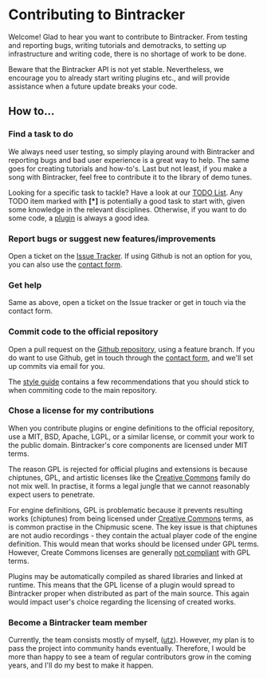 # Contributing to Bintracker

Welcome! Glad to hear you want to contribute to Bintracker. From testing and reporting bugs, writing tutorials and demotracks, to setting up infrastructure and writing code, there is no shortage of work to be done.

Beware that the Bintracker API is not yet stable. Nevertheless, we encourage you to already start writing plugins etc., and will provide assistance when a future update breaks your code.


## How to...

### Find a task to do

We always need user testing, so simply playing around with Bintracker and reporting bugs and bad user experience is a great way to help. The same goes for creating tutorials and how-to's. Last but not least, if you make a song with Bintracker, feel free to contribute it to the library of demo tunes.

Looking for a specific task to tackle? Have a look at our [TODO List](TODO.md). Any TODO item marked with **[*]** is potentially a good task to start with, given some knowledge in the relevant disciplines.
Otherwise, if you want to do some code, a [plugin](writing-plugins.md) is always a good idea.


### Report bugs or suggest new features/improvements

Open a ticket on the [Issue Tracker](https://github.com/bintracker/bintracker/issues). If using Github is not an option for you, you can also use the [contact form](https://bintracker.org/contact/).


### Get help

Same as above, open a ticket on the Issue tracker or get in touch via the contact form.


### Commit code to the official repository

Open a pull request on the [Github repository](https://github.com/bintracker/bintracker), using a feature branch. If you do want to use Github, get in touch through the [contact form](https://bintracker.org/contact/), and we'll set up commits via email for you.

The [style guide](style-guide.md) contains a few recommendations that you should stick to when commiting code to the main repository.


### Chose a license for my contributions

When you contribute plugins or engine definitions to the official repository, use a MIT, BSD, Apache, LGPL, or a similar license, or commit your work to the public domain. Bintracker's core components are licensed under MIT terms.

The reason GPL is rejected for official plugins and extensions is because chiptunes, GPL, and artistic licenses like the [Creative Commons](https://creativecommons.org/) family do not mix well. In practise, it forms a legal jungle that we cannot reasonably expect users to penetrate.

For engine definitions, GPL is problematic because it prevents resulting works (chiptunes) from being licensed under [Creative Commons](https://creativecommons.org/) terms, as is common practise in the Chipmusic scene. The key issue is that chiptunes are not audio recordings - they contain the actual player code of the engine definition. This would mean that works should be licensed under GPL terms. However, Create Commons licenses are generally [not compliant](https://wiki.creativecommons.org/wiki/ShareAlike_compatibility:_GPLv3) with GPL terms.

Plugins may be automatically compiled as shared libraries and linked at runtime. This means that the GPL license of a plugin would spread to Bintracker proper when distributed as part of the main source. This again would impact user's choice regarding the licensing of created works.


### Become a Bintracker team member

Currently, the team consists mostly of myself, ([utz](https://irrlichtproject.de)). However, my plan is to pass the project into community hands eventually. Therefore, I would be more than happy to see a team of regular contributors grow in the coming years, and I'll do my best to make it happen.
